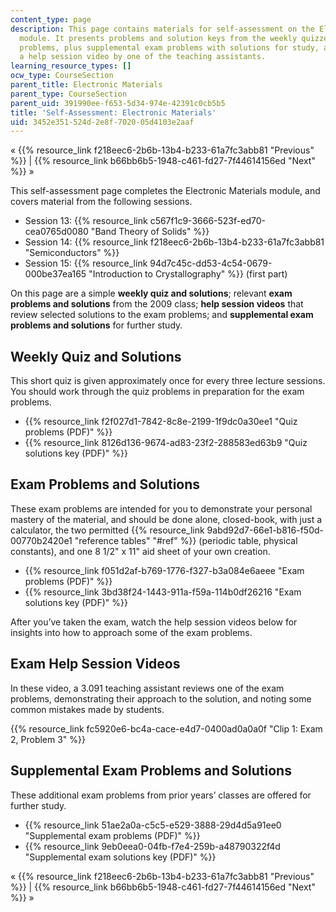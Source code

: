 ```yaml
---
content_type: page
description: This page contains materials for self-assessment on the Electronic Materials
  module. It presents problems and solution keys from the weekly quizzes and exam
  problems, plus supplemental exam problems with solutions for study, and features
  a help session video by one of the teaching assistants.
learning_resource_types: []
ocw_type: CourseSection
parent_title: Electronic Materials
parent_type: CourseSection
parent_uid: 391990ee-f653-5d34-974e-42391c0cb5b5
title: 'Self-Assessment: Electronic Materials'
uid: 3452e351-524d-2e8f-7020-05d4103e2aaf
---
```


« {{% resource_link f218eec6-2b6b-13b4-b233-61a7fc3abb81 "Previous" %}} | {{% resource_link b66bb6b5-1948-c461-fd27-7f44614156ed "Next" %}} »

This self-assessment page completes the Electronic Materials module, and covers material from the following sessions.

*   Session 13: {{% resource_link c567f1c9-3666-523f-ed70-cea0765d0080 "Band Theory of Solids" %}}
*   Session 14: {{% resource_link f218eec6-2b6b-13b4-b233-61a7fc3abb81 "Semiconductors" %}}
*   Session 15: {{% resource_link 94d7c45c-dd53-4c54-0679-000be37ea165 "Introduction to Crystallography" %}} (first part)

On this page are a simple **weekly quiz and solutions**; relevant **exam problems and solutions** from the 2009 class; **help session videos** that review selected solutions to the exam problems; and **supplemental exam problems and solutions** for further study.

Weekly Quiz and Solutions
-------------------------

This short quiz is given approximately once for every three lecture sessions. You should work through the quiz problems in preparation for the exam problems.

*   {{% resource_link f2f027d1-7842-8c8e-2199-1f9dc0a30ee1 "Quiz problems (PDF)" %}}
*   {{% resource_link 8126d136-9674-ad83-23f2-288583ed63b9 "Quiz solutions key (PDF)" %}}

Exam Problems and Solutions
---------------------------

These exam problems are intended for you to demonstrate your personal mastery of the material, and should be done alone, closed-book, with just a calculator, the two permitted {{% resource_link 9abd92d7-66e1-b816-f50d-00770b2420e1 "reference tables" "#ref" %}} (periodic table, physical constants), and one 8 1/2" x 11" aid sheet of your own creation.

*   {{% resource_link f051d2af-b769-1776-f327-b3a084e6aeee "Exam problems (PDF)" %}}
*   {{% resource_link 3bd38f24-1443-911a-f59a-114b0df26216 "Exam solutions key (PDF)" %}}

After you’ve taken the exam, watch the help session videos below for insights into how to approach some of the exam problems.

Exam Help Session Videos
------------------------

In these video, a 3.091 teaching assistant reviews one of the exam problems, demonstrating their approach to the solution, and noting some common mistakes made by students.

{{% resource_link fc5920e6-bc4a-cace-e4d7-0400ad0a0a0f "Clip 1: Exam 2, Problem 3" %}}

Supplemental Exam Problems and Solutions
----------------------------------------

These additional exam problems from prior years’ classes are offered for further study.

*   {{% resource_link 51ae2a0a-c5c5-e529-3888-29d4d5a91ee0 "Supplemental exam problems (PDF)" %}}
*   {{% resource_link 9eb0eea0-04fb-f7e4-259b-a48790322f4d "Supplemental exam solutions key (PDF)" %}}

« {{% resource_link f218eec6-2b6b-13b4-b233-61a7fc3abb81 "Previous" %}} | {{% resource_link b66bb6b5-1948-c461-fd27-7f44614156ed "Next" %}} »
